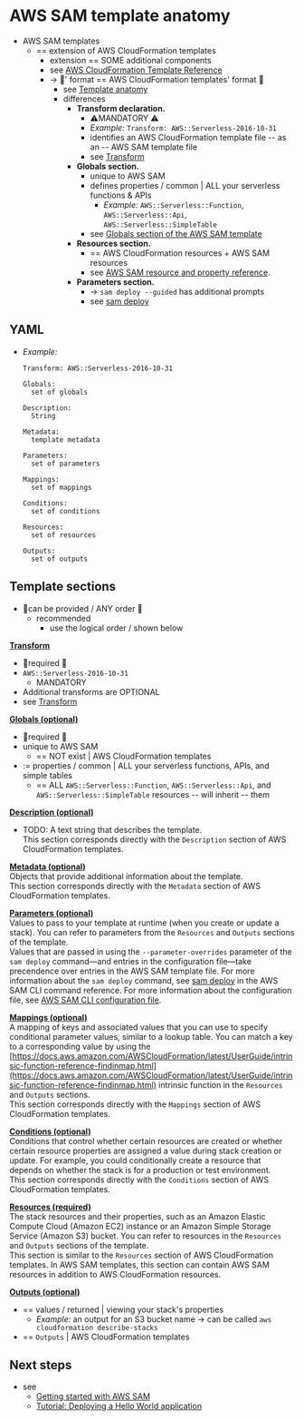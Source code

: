 # AWS SAM template anatomy<a name="sam-specification-template-anatomy"></a>

* AWS SAM templates
  * == extension of AWS CloudFormation templates 
    * extension == SOME additional components
    * see [AWS CloudFormation Template Reference](https://docs.aws.amazon.com/AWSCloudFormation/latest/UserGuide/template-reference.html)
    * -> 👀' format == AWS CloudFormation templates' format 👀
      * see [Template anatomy](https://docs.aws.amazon.com/AWSCloudFormation/latest/UserGuide/template-anatomy.html)
      * differences
        + **Transform declaration\.**
          + ⚠️MANDATORY ⚠️
          + _Example:_ `Transform: AWS::Serverless-2016-10-31`
          + identifies an AWS CloudFormation template file -- as an -- AWS SAM template file
          + see [Transform](https://docs.aws.amazon.com/AWSCloudFormation/latest/UserGuide/transform-section-structure.html)
        + **Globals section\.**
          + unique to AWS SAM
          + defines properties / common | ALL your serverless functions & APIs
            + _Example:_ `AWS::Serverless::Function`, `AWS::Serverless::Api`,  `AWS::Serverless::SimpleTable`
          + see [Globals section of the AWS SAM template](sam-specification-template-anatomy-globals.md)
        + **Resources section\.**
          + == AWS CloudFormation resources + AWS SAM resources
          + see [AWS SAM resource and property reference](sam-specification-resources-and-properties.md)\.
        + **Parameters section\.**
          + -> `sam deploy --guided` has additional prompts
          + see [sam deploy](sam-cli-command-reference-sam-deploy.md)

## YAML<a name="template-anatomy-outline.yaml"></a>

* _Example:_

    ```
    Transform: AWS::Serverless-2016-10-31
    
    Globals:
      set of globals
    
    Description:
      String
    
    Metadata:
      template metadata
    
    Parameters:
      set of parameters
    
    Mappings:
      set of mappings
    
    Conditions:
      set of conditions
    
    Resources:
      set of resources
    
    Outputs:
      set of outputs
    ```

## Template sections<a name="template-anatomy-sections"></a>

* 👀can be provided / ANY order 👀
  * recommended
    * use the logical order / shown below

**[Transform](https://docs.aws.amazon.com/AWSCloudFormation/latest/UserGuide/transform-section-structure.html)**
* 👀required 👀  
* `AWS::Serverless-2016-10-31`
  * MANDATORY
* Additional transforms are OPTIONAL 
* see [Transform](https://docs.aws.amazon.com/AWSCloudFormation/latest/UserGuide/transform-section-structure.html)

**[Globals \(optional\)](sam-specification-template-anatomy-globals.md)**  
* 👀required 👀
* unique to AWS SAM
  * == NOT exist | AWS CloudFormation templates
* := properties / common | ALL your serverless functions, APIs, and simple tables
  * == ALL `AWS::Serverless::Function`, `AWS::Serverless::Api`, and `AWS::Serverless::SimpleTable` resources -- will inherit -- them

**[Description \(optional\)](https://docs.aws.amazon.com/AWSCloudFormation/latest/UserGuide/template-description-structure.html)**  
* TODO:
A text string that describes the template\.  
This section corresponds directly with the `Description` section of AWS CloudFormation templates\.

**[Metadata \(optional\)](https://docs.aws.amazon.com/AWSCloudFormation/latest/UserGuide/metadata-section-structure.html)**  
Objects that provide additional information about the template\.  
This section corresponds directly with the `Metadata` section of AWS CloudFormation templates\.

**[Parameters \(optional\)](https://docs.aws.amazon.com/AWSCloudFormation/latest/UserGuide/parameters-section-structure.html)**  
Values to pass to your template at runtime \(when you create or update a stack\)\. You can refer to parameters from the `Resources` and `Outputs` sections of the template\.  
Values that are passed in using the `--parameter-overrides` parameter of the `sam deploy` command—and entries in the configuration file—take precendence over entries in the AWS SAM template file\. For more information about the `sam deploy` command, see [sam deploy](sam-cli-command-reference-sam-deploy.md) in the AWS SAM CLI command reference\. For more information about the configuration file, see [AWS SAM CLI configuration file](serverless-sam-cli-config.md)\.

**[Mappings \(optional\)](https://docs.aws.amazon.com/AWSCloudFormation/latest/UserGuide/mappings-section-structure.html)**  
A mapping of keys and associated values that you can use to specify conditional parameter values, similar to a lookup table\. You can match a key to a corresponding value by using the [https://docs.aws.amazon.com/AWSCloudFormation/latest/UserGuide/intrinsic-function-reference-findinmap.html](https://docs.aws.amazon.com/AWSCloudFormation/latest/UserGuide/intrinsic-function-reference-findinmap.html) intrinsic function in the `Resources` and `Outputs` sections\.  
This section corresponds directly with the `Mappings` section of AWS CloudFormation templates\.

**[Conditions \(optional\)](https://docs.aws.amazon.com/AWSCloudFormation/latest/UserGuide/conditions-section-structure.html)**  
Conditions that control whether certain resources are created or whether certain resource properties are assigned a value during stack creation or update\. For example, you could conditionally create a resource that depends on whether the stack is for a production or test environment\.  
This section corresponds directly with the `Conditions` section of AWS CloudFormation templates\.

**[Resources \(required\)](https://docs.aws.amazon.com/AWSCloudFormation/latest/UserGuide/resources-section-structure.html)**  
The stack resources and their properties, such as an Amazon Elastic Compute Cloud \(Amazon EC2\) instance or an Amazon Simple Storage Service \(Amazon S3\) bucket\. You can refer to resources in the `Resources` and `Outputs` sections of the template\.  
This section is similar to the `Resources` section of AWS CloudFormation templates\. In AWS SAM templates, this section can contain AWS SAM resources in addition to AWS CloudFormation resources\.

**[Outputs \(optional\)](https://docs.aws.amazon.com/AWSCloudFormation/latest/UserGuide/outputs-section-structure.html)**  
* == values / returned | viewing your stack's properties
  * _Example:_ an output for an S3 bucket name -> can be called `aws cloudformation describe-stacks`  
* == `Outputs` | AWS CloudFormation templates

## Next steps<a name="template-anatomy-next-steps"></a>

* see 
  * [Getting started with AWS SAM](serverless-getting-started.md)
  * [Tutorial: Deploying a Hello World application](serverless-getting-started-hello-world.md)